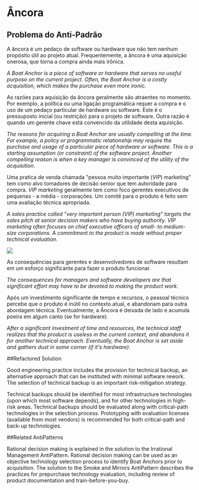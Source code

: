 # Âncora

## Problema do Anti-Padrão

A âncora é um pedaço de software ou hardware que não tem nenhum propósito útil ao projeto atual. Frequentemente, a âncora é uma aquisição onerosa, que torna a compra ainda mais irônica.

*A Boat Anchor is a piece of software or hardware that serves no useful purpose on the current project. Often, the Boat Anchor is a costly acquisition, which makes the purchase even more ironic.*

As razões para aquisição da âncora geralmente são atraentes no momento. Por exemplo, a política ou uma ligação programática requer a compra e o uso de um pedaço particular de hardware ou software. Este é o pressuposto inicial (ou restrição) para o projeto de software. Outra razão é quando um gerente chave está convencido da utilidade desta aquisição.

*The reasons for acquiring a Boat Anchor are usually compelling at the time. For example, a policy or programmatic relationship may require the purchase and usage of a particular piece of hardware or software. This is a starting assumption (or constraint) of the software project. Another compelling reason is when a key manager is convinced of the utility of the acquisition.*

Uma pratica de venda chamada "pessoa muito importante (_VIP_) marketing" tem como alvo tomadores de decisão senior que tem autoridade para compra. _VIP marketing_ geralmente tem como foco gerentes executivos de pequenas - a média - corporações. Um comitê para o produto é feito sem uma avaliação técnica apropriada.

*A sales practice called "very important person (VIP) marketing" targets the sales pitch at senior decision makers who have buying authority. VIP marketing often focuses on chief executive officers of small- to medium-size corporations. A commitment to the product is made without proper technical evaluation.*

![](https://sourcemaking.com/files/sm/images/anchor.jpg)

As consequências para gerentes e desenvolvedores de software resultam em um esforço significante para fazer o produto funcionar.

*The consequences for managers and software developers are that significant effort may have to be devoted to making the product work.*

Após um investimento significante de tempo e recursos, o pessoal técnico percebe que o produto é inútil no contexto atual, e abandonam para outra abordagem técnica. Eventualmente, a Âncora é deixada de lado e acumula poeira em algum canto (se for hardware).

*After a significant investment of time and resources, the technical staff realizes that the product is useless in the current context, and abandons it for another technical approach. Eventually, the Boat Anchor is set aside and gathers dust in some corner (if it's hardware).*

##Refactored Solution

Good engineering practice includes the provision for technical backup, an alternative approach that can be instituted with minimal software rework. The selection of technical backup is an important risk-mitigation strategy.

Technical backups should be identified for most infrastructure technologies (upon which most software depends), and for other technologies in high-risk areas. Technical backups should be evaluated along with critical-path technologies in the selection process. Prototyping with evaluation licenses (available from most vendors) is recommended for both critical-path and back-up technologies.

##Related AntiPatterns

Rational decision making is explained in the solution to the Irrational Management AntiPattern. Rational decision making can be used as an objective technology selection process to identify Boat Anchors prior to acquisition. The solution to the Smoke and Mirrors AntiPattern describes the practices for prepurchase technology evaluation, including review of product documentation and train-before-you-buy.
